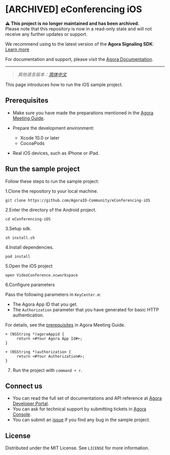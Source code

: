 # [ARCHIVED] eConferencing iOS

**⚠️ This project is no longer maintained and has been archived.**  
Please note that this repository is now in a read-only state and will not receive any further updates or support.

We recommend using to the latest version of the **Agora Signaling SDK**: [Learn more](https://www.agora.io/en/products/signaling/) 

For documentation and support, please visit the [Agora Documentation](https://docs.agora.io/en/).

---
> *其他语言版本：[简体中文](README.zh.md)*

This page introduces how to run the iOS sample project.

## Prerequisites 

- Make sure you have made the preparations mentioned in the  [Agora Meeting Guide](https://github.com/AgoraIO-Usecase/AgoraMeeting).
- Prepare the development environment:
  - Xcode 10.0 or later
  - CocoaPods

- Real iOS devices, such as iPhone or iPad.

## Run the sample project

Follow these steps to run the sample project:

1.Clone the repository to your local machine.

```
git clone https://github.com/AgoraIO-Community/eConferencing-iOS
```

2.Enter the directory of the Android project.

```
cd eConferencing-iOS
```

3.Setup sdk.

```
sh install.sh
```

4.Install dependencies.

```
pod install
```

5.Open the iOS project 

```
open VideoConference.xcworkspace
```

6.Configure parameters

Pass the following parameters in `KeyCenter.m`:

- The Agora App ID that you get.
- The `Authorization` parameter that you have generated for basic HTTP authentication.

For details, see the [prerequisites](https://github.com/AgoraIO-Usecase/AgoraMeeting#prerequisites) in Agora Meeting Guide.

```
+ (NSString *)agoraAppid {
     return <#Your Agora App Id#>;
}

+ (NSString *)authorization {
     return <#Your Authorization#>;
}

```

7. Run the project with `command + r`.

## Connect us

- You can read the full set of documentations and API reference at [Agora Developer Portal](https://docs.agora.io/en/).
- You can ask for technical support by submitting tickets in [Agora Console](https://dashboard.agora.io/). 
- You can submit an [issue](https://github.com/AgoraIO-Usecase/AgoraMeeting/issues) if you find any bug in the sample project. 

## License

Distributed under the MIT License. See `LICENSE` for more information.

